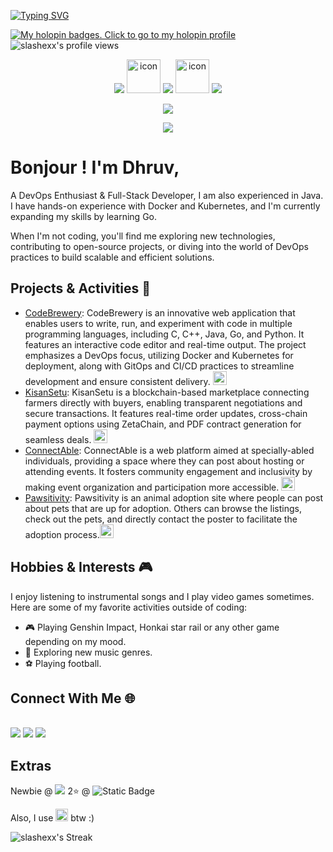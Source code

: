 <a href="https://git.io/typing-svg"><img src="https://readme-typing-svg.demolab.com?font=Fira+Code&weight=350&duration=3000&pause=1000&vCenter=true&random=true&width=300&height=40&lines=I'm+a+programmer;I'm+a+bathroom+singer;I'm+an+overthinker;I'm+a+Java+developer;I'm+a+gamer;I'm+a+DevOps+enthusiast;I'm+a+Web+Developer;I'm+a+gacha+addict;I'm+a+daydreamer;I'm+a+pluviophile;I'm+a+sleepyhead;I'm+an+arch+user+btw" alt="Typing SVG" /></a>

[![My holopin badges. Click to go to my holopin profile](https://holopin.me/slashex)](https://holopin.io/@slashex)
![slashexx's profile views](https://komarev.com/ghpvc/?username=slashexx)

<p align="center">
    <img src="https://skillicons.dev/icons?i=java,nextjs,ts,go" />
    <img src="https://techstack-generator.vercel.app/kubernetes-icon.svg" alt="icon" width="54" height="54" />
    <img src="https://skillicons.dev/icons?i=jenkins,git,githubactions,linux" />
    <img src="https://techstack-generator.vercel.app/react-icon.svg" alt="icon" width="54" height="54" />
    <img src="https://skillicons.dev/icons?i=python,github" />
</p>

<p align="center">
    <img src="https://skillicons.dev/icons?i=tailwind,solidity,flask,js,nodejs,express,firebase,jest,c,cpp,mysql,bootstrap" />
</p>

<p align="center">
    <img src="https://skillicons.dev/icons?i=html,css" />
</p>
<h1><strong>Bonjour ! I'm Dhruv,</strong></h1>
<p>A DevOps Enthusiast & Full-Stack Developer, I am also experienced in Java. I have hands-on experience with Docker and Kubernetes, and I'm currently expanding my skills by learning Go.</p>
<p>When I'm not coding, you'll find me exploring new technologies, contributing to open-source projects, or diving into the world of DevOps practices to build scalable and efficient solutions.</p>


<h2><strong>Projects & Activities 🚀 </strong></h2>

- [CodeBrewery](https://codebrewery.vercel.app): CodeBrewery is an innovative web application that enables users to write, run, and experiment with code in multiple programming languages, including C, C++, Java, Go, and Python. It features an interactive code editor and real-time output. The project emphasizes a DevOps focus, utilizing Docker and Kubernetes for deployment, along with GitOps and CI/CD practices to streamline development and ensure consistent delivery. [<img src="https://skillicons.dev/icons?i=github" width="22px" />](https://github.com/slashexx/codebrewery)
- [KisanSetu](https://kisansetu.onrender.com): KisanSetu is a blockchain-based marketplace connecting farmers directly with buyers, enabling transparent negotiations and secure transactions. It features real-time order updates, cross-chain payment options using ZetaChain, and PDF contract generation for seamless deals. [<img src="https://skillicons.dev/icons?i=github" width="22px" />](https://github.com/slashexx/kisansetu)
- [ConnectAble](https://connect-able.onrender.com): ConnectAble is a web platform aimed at specially-abled individuals, providing a space where they can post about hosting or attending events. It fosters community engagement and inclusivity by making event organization and participation more accessible. [<img src="https://skillicons.dev/icons?i=github" width="22px" />](https://github.com/slashexx/connectable)
- [Pawsitivity](https://pawsitivity.onrender.com): Pawsitivity is an animal adoption site where people can post about pets that are up for adoption. Others can browse the listings, check out the pets, and directly contact the poster to facilitate the adoption process.[<img src="https://skillicons.dev/icons?i=github" width="22px" />](https://github.com/slashexx/mini-project)

## Hobbies & Interests 🎮 
I enjoy listening to instrumental songs and I play video games sometimes. Here are some of my favorite activities outside of coding:
- 🎮 Playing Genshin Impact, Honkai star rail or any other game depending on my mood. 
- 🎵 Exploring new music genres. 
- ⚽ Playing football.

<h2><strong>Connect With Me 🌐 </strong></h2><br>
<a href="https://www.linkedin.com/in/dhruvpuri-slashex/"><img src="https://img.shields.io/badge/LinkedIn-0077B5?style=for-the-badge&logo=linkedin&logoColor=white" alttext="LinkedIn"></a> 
<a href="https://www.linkedin.com/in/dhruvpuri-slashex/"><img src="https://img.shields.io/badge/Gmail-D14836?style=for-the-badge&logo=gmail&logoColor=white" alttext="Email"></a> 
<a href="https://www.linkedin.com/in/dhruvpuri-slashex/"><img src="https://img.shields.io/badge/Discord-0077B5?style=for-the-badge&logo=discord&logoColor=white" alttext="Discord"></a>



<h2><strong>Extras</strong></h2> 
Newbie @ <img src="https://img.shields.io/badge/Codeforces-906-blue"> 
2⭐ @ <img alt="Static Badge" src="https://img.shields.io/badge/Codechef-1414-brown">

Also, I use <img src="https://skillicons.dev/icons?i=arch" style="height:20px; width:auto"/> btw :)

![slashexx's Streak](https://github-readme-streak-stats.herokuapp.com/?user=slashexx&theme=midnight-purple&hide_border=true)


